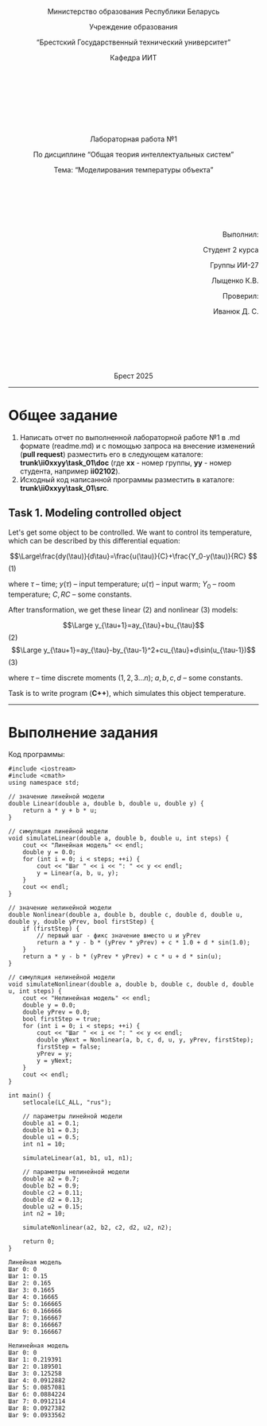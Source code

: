<p align="center"> Министерство образования Республики Беларусь</p>
<p align="center">Учреждение образования</p>
<p align="center">“Брестский Государственный технический университет”</p>
<p align="center">Кафедра ИИТ</p>
<br><br><br><br><br><br><br>
<p align="center">Лабораторная работа №1</p>
<p align="center">По дисциплине “Общая теория интеллектуальных систем”</p>
<p align="center">Тема: “Моделирования температуры объекта”</p>
<br><br><br><br><br>
<p align="right">Выполнил:</p>
<p align="right">Студент 2 курса</p>
<p align="right">Группы ИИ-27</p>
<p align="right">Лыщенко К.В.</p>
<p align="right">Проверил:</p>
<p align="right">Иванюк Д. С.</p>
<br><br><br><br><br>
<p align="center">Брест 2025</p>

<hr>

# Общее задание #
1. Написать отчет по выполненной лабораторной работе №1 в .md формате (readme.md) и с помощью запроса на внесение изменений (**pull request**) разместить его в следующем каталоге: **trunk\ii0xxyy\task_01\doc** (где **xx** - номер группы, **yy** - номер студента, например **ii02102**).
2. Исходный код написанной программы разместить в каталоге: **trunk\ii0xxyy\task_01\src**.
## Task 1. Modeling controlled object ##
Let's get some object to be controlled. We want to control its temperature, which can be described by this differential equation:

$$\Large\frac{dy(\tau)}{d\tau}=\frac{u(\tau)}{C}+\frac{Y_0-y(\tau)}{RC} $$ (1)

where $\tau$ – time; $y(\tau)$ – input temperature; $u(\tau)$ – input warm; $Y_0$ – room temperature; $C,RC$ – some constants.

After transformation, we get these linear (2) and nonlinear (3) models:

$$\Large y_{\tau+1}=ay_{\tau}+bu_{\tau}$$ (2)
$$\Large y_{\tau+1}=ay_{\tau}-by_{\tau-1}^2+cu_{\tau}+d\sin(u_{\tau-1})$$ (3)

where $\tau$ – time discrete moments ($1,2,3{\dots}n$); $a,b,c,d$ – some constants.

Task is to write program (**C++**), which simulates this object temperature.

<hr>

# Выполнение задания #

Код программы:
```
#include <iostream>
#include <cmath>
using namespace std;

// значение линейной модели
double Linear(double a, double b, double u, double y) {
    return a * y + b * u;
}

// симуляция линейной модели
void simulateLinear(double a, double b, double u, int steps) {
    cout << "Линейная модель" << endl;
    double y = 0.0;
    for (int i = 0; i < steps; ++i) {
        cout << "Шаг " << i << ": " << y << endl;
        y = Linear(a, b, u, y);
    }
    cout << endl;
}

// значение нелинейной модели
double Nonlinear(double a, double b, double c, double d, double u, double y, double yPrev, bool firstStep) {
    if (firstStep) {
        // первый шаг - фикс значение вместо u и yPrev
        return a * y - b * (yPrev * yPrev) + c * 1.0 + d * sin(1.0);
    }
    return a * y - b * (yPrev * yPrev) + c * u + d * sin(u);
}

// симуляция нелинейной модели
void simulateNonlinear(double a, double b, double c, double d, double u, int steps) {
    cout << "Нелинейная модель" << endl;
    double y = 0.0;
    double yPrev = 0.0;
    bool firstStep = true;
    for (int i = 0; i < steps; ++i) {
        cout << "Шаг " << i << ": " << y << endl;
        double yNext = Nonlinear(a, b, c, d, u, y, yPrev, firstStep);
        firstStep = false;
        yPrev = y;
        y = yNext;
    }
    cout << endl;
}

int main() {
    setlocale(LC_ALL, "rus");

    // параметры линейной модели
    double a1 = 0.1;
    double b1 = 0.3;
    double u1 = 0.5;
    int n1 = 10;

    simulateLinear(a1, b1, u1, n1);

    // параметры нелинейной модели
    double a2 = 0.7;
    double b2 = 0.9;
    double c2 = 0.11;
    double d2 = 0.13;
    double u2 = 0.15;
    int n2 = 10;

    simulateNonlinear(a2, b2, c2, d2, u2, n2);

    return 0;
}
```     
```
Линейная модель
Шаг 0: 0
Шаг 1: 0.15
Шаг 2: 0.165
Шаг 3: 0.1665
Шаг 4: 0.16665
Шаг 5: 0.166665
Шаг 6: 0.166666
Шаг 7: 0.166667
Шаг 8: 0.166667
Шаг 9: 0.166667

Нелинейная модель
Шаг 0: 0
Шаг 1: 0.219391
Шаг 2: 0.189501
Шаг 3: 0.125258
Шаг 4: 0.0912882
Шаг 5: 0.0857081
Шаг 6: 0.0884224
Шаг 7: 0.0912114
Шаг 8: 0.0927382
Шаг 9: 0.0933562
```